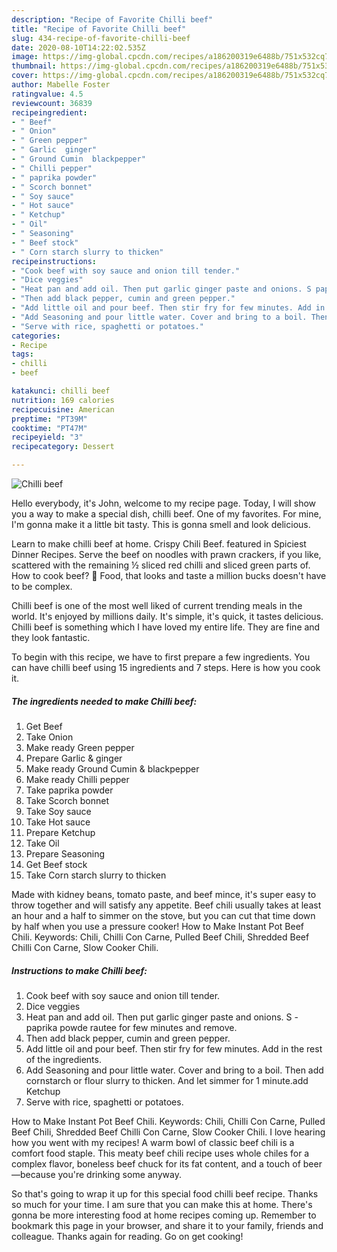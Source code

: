 ```yaml
---
description: "Recipe of Favorite Chilli beef"
title: "Recipe of Favorite Chilli beef"
slug: 434-recipe-of-favorite-chilli-beef
date: 2020-08-10T14:22:02.535Z
image: https://img-global.cpcdn.com/recipes/a186200319e6488b/751x532cq70/chilli-beef-recipe-main-photo.jpg
thumbnail: https://img-global.cpcdn.com/recipes/a186200319e6488b/751x532cq70/chilli-beef-recipe-main-photo.jpg
cover: https://img-global.cpcdn.com/recipes/a186200319e6488b/751x532cq70/chilli-beef-recipe-main-photo.jpg
author: Mabelle Foster
ratingvalue: 4.5
reviewcount: 36839
recipeingredient:
- " Beef"
- " Onion"
- " Green pepper"
- " Garlic  ginger"
- " Ground Cumin  blackpepper"
- " Chilli pepper"
- " paprika powder"
- " Scorch bonnet"
- " Soy sauce"
- " Hot sauce"
- " Ketchup"
- " Oil"
- " Seasoning"
- " Beef stock"
- " Corn starch slurry to thicken"
recipeinstructions:
- "Cook beef with soy sauce and onion till tender."
- "Dice veggies"
- "Heat pan and add oil. Then put garlic ginger paste and onions. S paprika powde rautee for few minutes and remove."
- "Then add black pepper, cumin and green pepper."
- "Add little oil and pour beef. Then stir fry for few minutes. Add in the rest of the ingredients."
- "Add Seasoning and pour little water. Cover and bring to a boil. Then add cornstarch or flour slurry to thicken. And let simmer for 1 minute.add Ketchup"
- "Serve with rice, spaghetti or potatoes."
categories:
- Recipe
tags:
- chilli
- beef

katakunci: chilli beef 
nutrition: 169 calories
recipecuisine: American
preptime: "PT39M"
cooktime: "PT47M"
recipeyield: "3"
recipecategory: Dessert

---
```



![Chilli beef](https://img-global.cpcdn.com/recipes/a186200319e6488b/751x532cq70/chilli-beef-recipe-main-photo.jpg)

Hello everybody, it's John, welcome to my recipe page. Today, I will show you a way to make a special dish, chilli beef. One of my favorites. For mine, I'm gonna make it a little bit tasty. This is gonna smell and look delicious.

Learn to make chilli beef at home. Crispy Chili Beef. featured in Spiciest Dinner Recipes. Serve the beef on noodles with prawn crackers, if you like, scattered with the remaining ½ sliced red chilli and sliced green parts of. How to cook beef? 🥩 Food, that looks and taste a million bucks doesn&#39;t have to be complex.

Chilli beef is one of the most well liked of current trending meals in the world. It's enjoyed by millions daily. It's simple, it's quick, it tastes delicious. Chilli beef is something which I have loved my entire life. They are fine and they look fantastic.


To begin with this recipe, we have to first prepare a few ingredients. You can have chilli beef using 15 ingredients and 7 steps. Here is how you cook it.

<!--inarticleads1-->

##### The ingredients needed to make Chilli beef:

1. Get  Beef
1. Take  Onion
1. Make ready  Green pepper
1. Prepare  Garlic &amp; ginger
1. Make ready  Ground Cumin &amp; blackpepper
1. Make ready  Chilli pepper
1. Take  paprika powder
1. Take  Scorch bonnet
1. Take  Soy sauce
1. Take  Hot sauce
1. Prepare  Ketchup
1. Take  Oil
1. Prepare  Seasoning
1. Get  Beef stock
1. Take  Corn starch slurry to thicken


Made with kidney beans, tomato paste, and beef mince, it&#39;s super easy to throw together and will satisfy any appetite. Beef chili usually takes at least an hour and a half to simmer on the stove, but you can cut that time down by half when you use a pressure cooker! How to Make Instant Pot Beef Chili. Keywords: Chili, Chilli Con Carne, Pulled Beef Chili, Shredded Beef Chilli Con Carne, Slow Cooker Chili. 

<!--inarticleads2-->

##### Instructions to make Chilli beef:

1. Cook beef with soy sauce and onion till tender.
1. Dice veggies
1. Heat pan and add oil. Then put garlic ginger paste and onions. S - paprika powde rautee for few minutes and remove.
1. Then add black pepper, cumin and green pepper.
1. Add little oil and pour beef. Then stir fry for few minutes. Add in the rest of the ingredients.
1. Add Seasoning and pour little water. Cover and bring to a boil. Then add cornstarch or flour slurry to thicken. And let simmer for 1 minute.add Ketchup
1. Serve with rice, spaghetti or potatoes.


How to Make Instant Pot Beef Chili. Keywords: Chili, Chilli Con Carne, Pulled Beef Chili, Shredded Beef Chilli Con Carne, Slow Cooker Chili. I love hearing how you went with my recipes! A warm bowl of classic beef chili is a comfort food staple. This meaty beef chili recipe uses whole chiles for a complex flavor, boneless beef chuck for its fat content, and a touch of beer—because you&#39;re drinking some anyway. 

So that's going to wrap it up for this special food chilli beef recipe. Thanks so much for your time. I am sure that you can make this at home. There's gonna be more interesting food at home recipes coming up. Remember to bookmark this page in your browser, and share it to your family, friends and colleague. Thanks again for reading. Go on get cooking!
